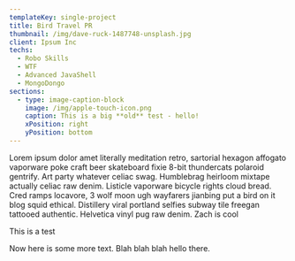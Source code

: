 ```yaml
---
templateKey: single-project
title: Bird Travel PR
thumbnail: /img/dave-ruck-1487748-unsplash.jpg
client: Ipsum Inc
techs:
  - Robo Skills
  - WTF
  - Advanced JavaShell
  - MongoDongo
sections:
  - type: image-caption-block
    image: /img/apple-touch-icon.png
    caption: This is a big **old** test - hello!
    xPosition: right
    yPosition: bottom
---
```

Lorem ipsum dolor amet literally meditation retro, sartorial hexagon affogato vaporware poke craft beer skateboard fixie 8-bit thundercats polaroid gentrify. Art party whatever celiac swag. Humblebrag heirloom mixtape actually celiac raw denim. Listicle vaporware bicycle rights cloud bread. Cred ramps locavore, 3 wolf moon ugh wayfarers jianbing put a bird on it blog squid ethical. Distillery viral portland selfies subway tile freegan tattooed authentic. Helvetica vinyl pug raw denim. Zach is cool

<ProjectImageCaptionBlock image="/image/test.png">This is a test</ProjectImageCaptionBlock>

Now here is some more text. Blah blah blah hello there.